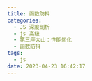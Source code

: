 ```yaml
---
title: 函数防抖
categories:
  - JS 深度剖析
  - js 高级
  - 第三座大山：性能优化
  - 函数防抖
tags:
  - js
date: 2023-04-23 16:42:17
---
```

